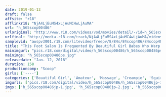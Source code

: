 ```yaml
---
date: 2019-01-13
draft: false
affsite: "r18"
afflinkr18: "NjA4LjEuMS4xLjAuMC4wLjAuMA"
url: "h_565scop00486"
urloriginal: "http://www.r18.com/videos/vod/movies/detail/-/id=h_565scop00486"
urlfinal: "http://media.r18.com/track/NjA4LjEuMS4xLjAuMC4wLjAuMA/videos/vod/movies/detail/-/id=h_565scop00486"
samplevid: "awspv3001.r18.com/litevideo/freepv/8/84s/84scop486/84scop486_dmb_w.mp4"
title: "This Foot Salon Is Frequented By Beautiful Girl Babes Who Warp Their Pretty Faces In Orgasmic Ecstasy As They Beg, 'Please Give Me More Cock!' And We Heard A Rumor That There's An Even More Powerful Pressure Point In Their Feet That Can Bring Them To Cumtastic Pleasure, So We Decided To Conduct A Thorough Investigation!!"
mainimgurl: "pics.r18.com/digital/video/h_565scop00486/h_565scop00486ps.jpg"
mainimgs: "h_565scop00486ps.jpg"
releasedate: "Jan. 12, 2018"
duration: 158
productioncomp: "Scoop"
girls: ['----']
categories: ['Beautiful Girl', 'Amateur', 'Massage', 'Creampie', 'Squirting', 'Hi-Def']
imgurls: ['pics.r18.com/digital/video/h_565scop00486/h_565scop00486jp-1.jpg', 'pics.r18.com/digital/video/h_565scop00486/h_565scop00486jp-2.jpg', 'pics.r18.com/digital/video/h_565scop00486/h_565scop00486jp-3.jpg', 'pics.r18.com/digital/video/h_565scop00486/h_565scop00486jp-4.jpg', 'pics.r18.com/digital/video/h_565scop00486/h_565scop00486jp-5.jpg', 'pics.r18.com/digital/video/h_565scop00486/h_565scop00486jp-6.jpg', 'pics.r18.com/digital/video/h_565scop00486/h_565scop00486jp-7.jpg', 'pics.r18.com/digital/video/h_565scop00486/h_565scop00486jp-8.jpg', 'pics.r18.com/digital/video/h_565scop00486/h_565scop00486jp-9.jpg', 'pics.r18.com/digital/video/h_565scop00486/h_565scop00486jp-10.jpg', 'pics.r18.com/digital/video/h_565scop00486/h_565scop00486jp-11.jpg', 'pics.r18.com/digital/video/h_565scop00486/h_565scop00486jp-12.jpg', 'pics.r18.com/digital/video/h_565scop00486/h_565scop00486jp-13.jpg', 'pics.r18.com/digital/video/h_565scop00486/h_565scop00486jp-14.jpg', 'pics.r18.com/digital/video/h_565scop00486/h_565scop00486jp-15.jpg', 'pics.r18.com/digital/video/h_565scop00486/h_565scop00486jp-16.jpg', 'pics.r18.com/digital/video/h_565scop00486/h_565scop00486jp-17.jpg', 'pics.r18.com/digital/video/h_565scop00486/h_565scop00486jp-18.jpg', 'pics.r18.com/digital/video/h_565scop00486/h_565scop00486jp-19.jpg', 'pics.r18.com/digital/video/h_565scop00486/h_565scop00486jp-20.jpg']
imgs: ['h_565scop00486jp-1.jpg', 'h_565scop00486jp-2.jpg', 'h_565scop00486jp-3.jpg', 'h_565scop00486jp-4.jpg', 'h_565scop00486jp-5.jpg', 'h_565scop00486jp-6.jpg', 'h_565scop00486jp-7.jpg', 'h_565scop00486jp-8.jpg', 'h_565scop00486jp-9.jpg', 'h_565scop00486jp-10.jpg', 'h_565scop00486jp-11.jpg', 'h_565scop00486jp-12.jpg', 'h_565scop00486jp-13.jpg', 'h_565scop00486jp-14.jpg', 'h_565scop00486jp-15.jpg', 'h_565scop00486jp-16.jpg', 'h_565scop00486jp-17.jpg', 'h_565scop00486jp-18.jpg', 'h_565scop00486jp-19.jpg', 'h_565scop00486jp-20.jpg']
---
```

